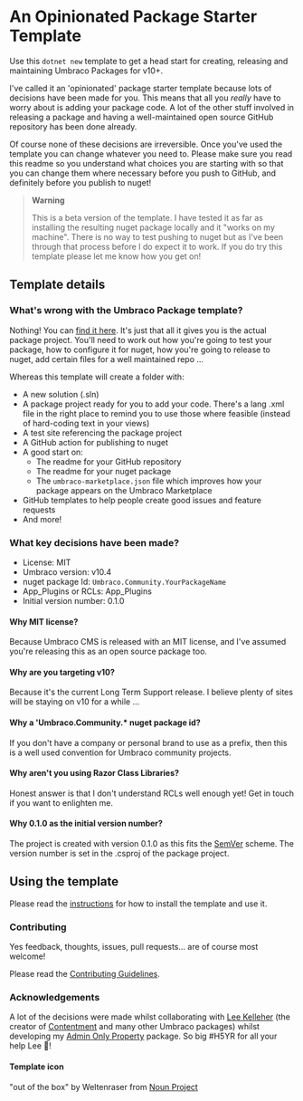 # An Opinionated Package Starter Template

<!--
[![Downloads](https://img.shields.io/nuget/dt/Umbraco.Community.Templates.PackageStarter?color=cc9900)](https://www.nuget.org/packages/Umbraco.Community.Templates.PackageStarter/)
[![NuGet](https://img.shields.io/nuget/vpre/Umbraco.Community.Templates.PackageStarter?color=0273B3)](https://www.nuget.org/packages/Umbraco.Community.Templates.PackageStarter)
[![GitHub license](https://img.shields.io/github/license/LottePitcher/opinionated-package-starter?color=8AB803)](LICENSE)
-->

Use this `dotnet new` template to get a head start for creating, releasing and maintaining Umbraco Packages for v10+.

I've called it an 'opinionated' package starter template because lots of decisions have been made for you. This means that all you *really* have to worry about is adding your package code. A lot of the other stuff involved in releasing a package and having a well-maintained open source GitHub repository has been done already.

Of course none of these decisions are irreversible. Once you've used the template you can change whatever you need to. Please make sure you read this readme so you understand what choices you are starting with so that you can change them where necessary before you push to GitHub, and definitely before you publish to nuget!

> **Warning**  
> 
> This is a beta version of the template. I have tested it as far as installing the resulting nuget package locally and it "works on my machine". There is no way to test pushing to nuget but as I've been through that process before I do expect it to work. If you do try this template please let me know how you get on!

## Template details

### What's wrong with the Umbraco Package template?

Nothing! You can [find it here](https://docs.umbraco.com/umbraco-cms/extending/packages/creating-a-package#generate-an-empty-package-using-a-template). It's just that all it gives you is the actual package project. You'll need to work out how you're going to test your package, how to configure it for nuget, how you're going to release to nuget, add certain files for a well maintained repo ...

Whereas this template will create a folder with:

- A new solution (.sln)
- A package project ready for you to add your code. There's a lang .xml file in the right place to remind you to use those where feasible (instead of hard-coding text in your views)
- A test site referencing the package project
- A GitHub action for publishing to nuget
- A good start on:
   - The readme for your GitHub repository
   - The readme for your nuget package
   - The `umbraco-marketplace.json` file which improves how your package appears on the Umbraco Marketplace
- GitHub templates to help people create good issues and feature requests
- And more!

### What key decisions have been made?

- License: MIT
- Umbraco version: v10.4
- nuget package Id: `Umbraco.Community.YourPackageName`
- App_Plugins or RCLs: App_Plugins
- Initial version number: 0.1.0

#### Why MIT license?

Because Umbraco CMS is released with an MIT license, and I've assumed you're releasing this as an open source package too.

#### Why are you targeting v10?

Because it's the current Long Term Support release. I believe plenty of sites will be staying on v10 for a while ...

#### Why a 'Umbraco.Community.* nuget package id?

If you don't have a company or personal brand to use as a prefix, then this is a well used convention for Umbraco community projects.

#### Why aren't you using Razor Class Libraries?

Honest answer is that I don't understand RCLs well enough yet! Get in touch if you want to enlighten me.

#### Why 0.1.0 as the initial version number?

The project is created with version 0.1.0 as this fits the [SemVer](https://semver.org/) scheme. The version number is set in the .csproj of the package project.

## Using the template

Please read the [instructions](UsingTheTemplate.md) for how to install the template and use it.

### Contributing

Yes feedback, thoughts, issues, pull requests... are of course most welcome! 

Please read the [Contributing Guidelines](CONTRIBUTING.md).

### Acknowledgements

A lot of the decisions were made whilst collaborating with [Lee Kelleher](https://github.com/LeeKelleher) (the creator of [Contentment](https://github.com/leekelleher/umbraco-contentment) and many other Umbraco packages) whilst developing my [Admin Only Property](https://github.com/LottePitcher/umbraco-admin-only-property) package. So big #H5YR for all your help Lee 🙏!

#### Template icon

"out of the box" by Weltenraser from <a href="https://thenounproject.com/browse/icons/term/out-of-the-box/" target="_blank" title="out of the box Icons">Noun Project</a>